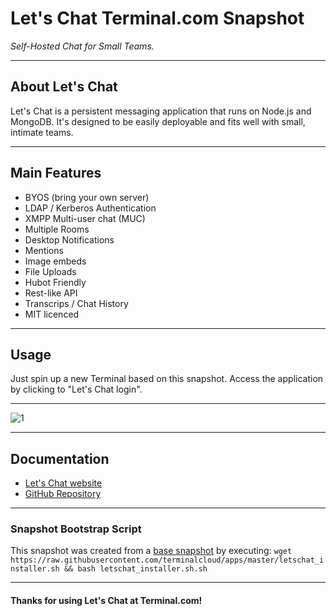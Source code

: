 # **Let's Chat** Terminal.com Snapshot

*Self-Hosted Chat for Small Teams.*

---

## About Let's Chat

Let's Chat is a persistent messaging application that runs on Node.js and MongoDB. 
It's designed to be easily deployable and fits well with small, intimate teams.

---

## Main Features

- BYOS (bring your own server)
- LDAP / Kerberos Authentication
- XMPP Multi-user chat (MUC)
- Multiple Rooms
- Desktop Notifications
- Mentions
- Image embeds
- File Uploads
- Hubot Friendly
- Rest-like API
- Transcrips / Chat History
- MIT licenced

---

## Usage

Just spin up a new Terminal based on this snapshot. Access the application by clicking to "Let's Chat login".

---

![1](http://i.imgur.com/Xn4yFVd.png)

---

## Documentation

- [Let's Chat website](https://sdelements.github.io/lets-chat/)
- [GitHub Repository](https://github.com/sdelements/lets-chat)

---

### Snapshot Bootstrap Script

This snapshot was created from a [base snapshot](https://www.terminal.com/tiny/FzpHiTXG1K) by executing:
`wget https://raw.githubusercontent.com/terminalcloud/apps/master/letschat_installer.sh && bash letschat_installer.sh.sh`

---

#### Thanks for using Let's Chat at Terminal.com!
